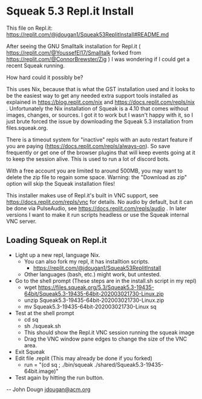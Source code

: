 Squeak 5.3 Repl.it Install
==========================
This file on Repl.it: https://replit.com/@jdougan1/Squeak53ReplitInstall#README.md

After seeing the GNU Smalltalk installation for Repl.it ( https://replit.com/@YoussefEl17/Smalltalk forked from https://replit.com/@ConnorBrewster/Zig ) I was wondering if I could get a recent Squeak running.

How hard could it possibly be?

This uses Nix, because that is what the GST installation used and it looks to be the easiest way to get any needed extra support tools installed as explained in https://blog.replit.com/nix and https://docs.replit.com/repls/nix .
Unfortunately the Nix installation of Squeak is a 4.10 that comes without images, changes, or sources.
I got it to work but I wasn't happy with it, so I just brute forced the issue by downloading the Squeak 5.3 installation from files.squeak.org. 

There is a timeout system for "inactive" repls with an auto restart feature if you are paying (https://docs.replit.com/repls/always-on).
So save frequently or get one of the browser plugins that will keep events going at it to keep the session alive.
This is used to run a lot of discord bots.

With a free account you are limited to around 500MB, you may want to delete the zip file to regain some space.
Warning: the "Download as zip" option will skip the Squeak installation files!

This installer makes use of Repl.it's built in VNC support, see https://docs.replit.com/repls/vnc for details.
No audio by default, but it can be done via PulseAudio, see https://docs.replit.com/repls/audio .
In later versions I want to make it run scripts headless or use the Squeak internal VNC server.

Loading Squeak on Repl.it
-------------------------
* Light up a new repl, language Nix.
  * You can also fork my repl, it has installtion scripts.
    * https://replit.com/@jdougan1/Squeak53ReplitInstall
  * Other languages (bash, etc.) might work, but untested.
* Go to the shell prompt (These steps are in the install.sh script in my repl)
  * wget https://files.squeak.org/5.3/Squeak5.3-19435-64bit/Squeak5.3-19435-64bit-202003021730-Linux.zip 
  * unzip  Squeak5.3-19435-64bit-202003021730-Linux.zip
  * mv Squeak5.3-19435-64bit-202003021730-Linux sq
* Test at the shell prompt
  * cd sq
  * sh ./squeak.sh
  * This should show the Repl.it VNC session running the squeak image
  * Drag the VNC window pane edges to change the size of the VNC area.
* Exit Squeak
* Edit file .replit (This may already be done if you forked)
  * run = "(cd sq ; ./bin/squeak ./shared/Squeak5.3-19435-64bit.image)"
* Test again by hitting the run button.

-- 
John Dougn <jdougan@acm.org>